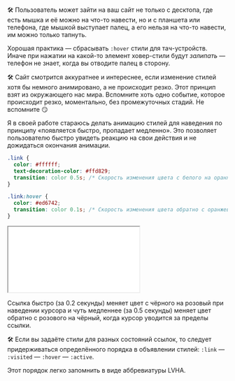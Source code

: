 🛠 Пользователь может зайти на ваш сайт не только с десктопа, где есть мышка и её можно на что-то навести, но и с планшета или телефона, где мышкой выступает палец, а его нельзя на что-то навести, им можно только тапнуть.

Хорошая практика — сбрасывать `:hover` стили для тач-устройств. Иначе при нажатии на какой-то элемент ховер-стили будут _залипать_ — телефон не знает, когда вы отводите палец в сторону.

🛠 Сайт смотрится аккуратнее и интереснее, если изменение стилей хотя бы немного анимировано, а не происходит резко. Этот принцип взят из окружающего нас мира. Вспомните хоть одно событие, которое происходит резко, моментально, без промежуточных стадий. Не вспомните 😏

Я в своей работе стараюсь делать анимацию стилей для наведения по принципу «появляется быстро, пропадает медленно». Это позволяет пользователю быстро увидеть реакцию на свои действия и не дожидаться окончания анимации.

```css
.link {
  color: #ffffff;
  text-decoration-color: #ffd829;
  transition: color 0.5s; /* Скорость изменения цвета с белого на оранжевый */
}

.link:hover {
  color: #ed6742;
  transition: color 0.1s; /* Скорость изменения цвета обратно с оранжевого на белый */
}
```

<iframe title="Ховер-эффект на ссылке" src="../demos/link-hover.html"></iframe>

Ссылка быстро (за 0.2 секунды) меняет цвет с чёрного на розовый при наведении курсора и чуть медленнее (за 0.5 секунды) меняет цвет обратно с розового на чёрный, когда курсор уводится за пределы ссылки.

🛠 Если вы задаёте стили для разных состояний ссылок, то следует придерживаться определённого порядка в объявлении стилей: `:link` — `:visited` — `:hover` — `:active`.

Этот порядок легко запомнить в виде аббревиатуры LVHA.
